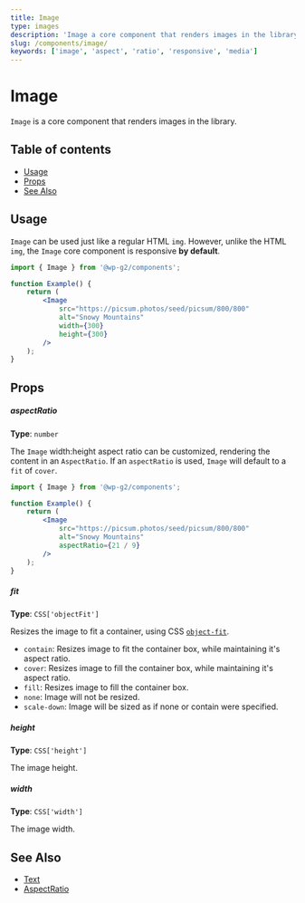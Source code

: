 ```yaml
---
title: Image
type: images
description: 'Image a core component that renders images in the library.'
slug: /components/image/
keywords: ['image', 'aspect', 'ratio', 'responsive', 'media']
---
```


# Image

`Image` is a core component that renders images in the library.

## Table of contents

<!-- START doctoc generated TOC please keep comment here to allow auto update -->
<!-- DON'T EDIT THIS SECTION, INSTEAD RE-RUN doctoc TO UPDATE -->

-   [Usage](#usage)
-   [Props](#props)
-   [See Also](#see-also)

<!-- END doctoc generated TOC please keep comment here to allow auto update -->

<!-- Automatically Generated. DO NOT EDIT THIS FILE. -->
<!-- Instead, edit packages/website/src/docs/components/core/image.mdx -->

<!-- props -->

<!-- Automatically Generated -->

## Usage

`Image` can be used just like a regular HTML `img`. However, unlike the HTML `img`, the `Image` core component is responsive **by default**.

```jsx live
import { Image } from '@wp-g2/components';

function Example() {
	return (
		<Image
			src="https://picsum.photos/seed/picsum/800/800"
			alt="Snowy Mountains"
			width={300}
			height={300}
		/>
	);
}
```

## Props

##### aspectRatio

**Type**: `number`

The `Image` width:height aspect ratio can be customized, rendering the content in an `AspectRatio`. If an `aspectRatio` is used, `Image` will default to a `fit` of `cover`.

```jsx live
import { Image } from '@wp-g2/components';

function Example() {
	return (
		<Image
			src="https://picsum.photos/seed/picsum/800/800"
			alt="Snowy Mountains"
			aspectRatio={21 / 9}
		/>
	);
}
```

##### fit

**Type**: `CSS['objectFit']`

Resizes the image to fit a container, using CSS [`object-fit`](https:*developer.mozilla.org/en-US/docs/Web/CSS/object-fit).

-   `contain`: Resizes image to fit the container box, while maintaining it's aspect ratio.
-   `cover`: Resizes image to fill the container box, while maintaining it's aspect ratio.
-   `fill`: Resizes image to fill the container box.
-   `none`: Image will not be resized.
-   `scale-down`: Image will be sized as if none or contain were specified.

##### height

**Type**: `CSS['height']`

The image height.

##### width

**Type**: `CSS['width']`

The image width.

<!-- /Automatically Generated -->
<!-- /props -->

## See Also

-   [Text](/components/text/)
-   [AspectRatio](/components/aspectratio/)
